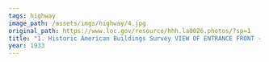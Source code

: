```yaml
---
tags: highway
image_path: /assets/imgs/highway/4.jpg
original_path: https://www.loc.gov/resource/hhh.la0026.photos/?sp=1
title: "1. Historic American Buildings Survey VIEW OF ENTRANCE FRONT - Afton Villa, Highway 61, Saint Francisville, West Feliciana Parish, LA"
year: 1933
---
```



